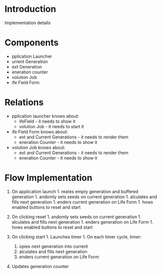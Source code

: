 # Introduction #

Implementation details

# Components #

  * pplication Launcher
  * urrent Generation
  * ext Generation
  * eneration counter
  * volution Job
  * ife Field Form

# Relations #

  * pplication launcher knows about:
    * ifeField - it needs to show it
    * volution Job - it needs to start it
  * ife Field Form knows about:
    * ext and Current Generations - it needs to render them
    * eneration Counter - it needs to show it
  * volution Job knows about:
    * ext and Current Generations - it needs to render them
    * eneration Counter - it needs to show it


# Flow Implementation #

  1. On application launch
    1. reates empty generation and buffered generation
    1. andomly sets seeds on current generation
    1. alculates and fills next generation
    1. enders current generation on Life Form
    1. hows enabled buttons to reset and start

  1. On clicking reset
    1. andomly sets seeds on current generation
    1. alculates and fills next generation
    1. enders generation on Life Form
    1. hows enabled buttons to reset and start

  1. On clicking start
    1. Launches timer
    1. On each timer cycle, timer:
      1. opies next generation into current
      1. alculates and fills next generation
      1. enders current generation on Life Form

  1. Updates generation counter